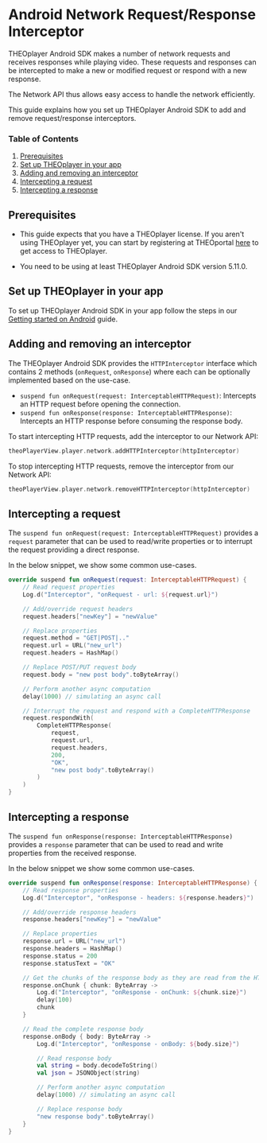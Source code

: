 # Android Network Request/Response Interceptor

THEOplayer Android SDK makes a number of network requests and receives responses while playing video. These requests and responses can be intercepted to make a new or modified request or respond with a new response.

The Network API thus allows easy access to handle the network efficiently.

This guide explains how you set up THEOplayer Android SDK to add and remove request/response interceptors.

### Table of Contents

1. [Prerequisites](#prerequisites)
2. [Set up THEOplayer in your app](#set-up-theoplayer-in-your-app)
3. [Adding and removing an interceptor](#adding-and-removing-an-interceptor)
4. [Intercepting a request](#intercepting-a-request)
5. [Intercepting a response](#intercepting-a-response)

## Prerequisites

- This guide expects that you have a THEOplayer license. If you aren't using THEOplayer yet, you can start by registering at THEOportal [here](https://portal.theoplayer.com) to get access to THEOplayer.

- You need to be using at least THEOplayer Android SDK version 5.11.0.

## Set up THEOplayer in your app

To set up THEOplayer Android SDK in your app follow the steps in our [Getting started on Android](../../getting-started/01-sdks/02-android/00-getting-started.md) guide.

## Adding and removing an interceptor

The THEOplayer Android SDK provides the `HTTPInterceptor` interface which contains 2 methods (`onRequest`, `onResponse`)
where each can be optionally implemented based on the use-case.

- `suspend fun onRequest(request: InterceptableHTTPRequest)`: Intercepts an HTTP request before opening the connection.
- `suspend fun onResponse(response: InterceptableHTTPResponse)`: Intercepts an HTTP response before consuming the response body.

To start intercepting HTTP requests, add the interceptor to our Network API:

```kotlin
theoPlayerView.player.network.addHTTPInterceptor(httpInterceptor)
```

To stop intercepting HTTP requests, remove the interceptor from our Network API:

```kotlin
theoPlayerView.player.network.removeHTTPInterceptor(httpInterceptor)
```

## Intercepting a request

The `suspend fun onRequest(request: InterceptableHTTPRequest)` provides a `request` parameter that can be used to read/write properties or to interrupt the request providing a direct response.

In the below snippet, we show some common use-cases.

```kotlin
override suspend fun onRequest(request: InterceptableHTTPRequest) {
    // Read request properties
    Log.d("Interceptor", "onRequest - url: ${request.url}")

    // Add/override request headers
    request.headers["newKey"] = "newValue"

    // Replace properties
    request.method = "GET|POST|.."
    request.url = URL("new_url")
    request.headers = HashMap()

    // Replace POST/PUT request body
    request.body = "new post body".toByteArray()

    // Perform another async computation
    delay(1000) // simulating an async call

    // Interrupt the request and respond with a CompleteHTTPResponse
    request.respondWith(
        CompleteHTTPResponse(
            request,
            request.url,
            request.headers,
            200,
            "OK",
            "new post body".toByteArray()
        )
    )
}
```

## Intercepting a response

The `suspend fun onResponse(response: InterceptableHTTPResponse)` provides a `response` parameter that can be used to read and write properties from the received response.

In the below snippet we show some common use-cases.

```kotlin
override suspend fun onResponse(response: InterceptableHTTPResponse) {
    // Read response properties
    Log.d("Interceptor", "onResponse - headers: ${response.headers}")

    // Add/override response headers
    response.headers["newKey"] = "newValue"

    // Replace properties
    response.url = URL("new_url")
    response.headers = HashMap()
    response.status = 200
    response.statusText = "OK"

    // Get the chunks of the response body as they are read from the HTTP connection
    response.onChunk { chunk: ByteArray ->
        Log.d("Interceptor", "onResponse - onChunk: ${chunk.size}")
        delay(100)
        chunk
    }

    // Read the complete response body
    response.onBody { body: ByteArray ->
        Log.d("Interceptor", "onResponse - onBody: ${body.size}")

        // Read response body
        val string = body.decodeToString()
        val json = JSONObject(string)

        // Perform another async computation
        delay(1000) // simulating an async call

        // Replace response body
        "new response body".toByteArray()
    }
}
```
